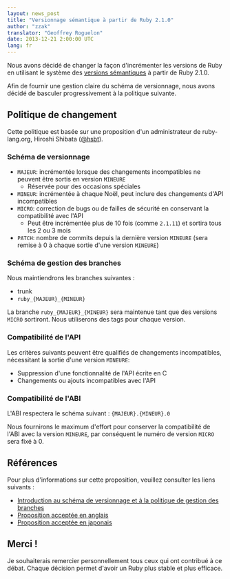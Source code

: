 ```yaml
---
layout: news_post
title: "Versionnage sémantique à partir de Ruby 2.1.0"
author: "zzak"
translator: "Geoffrey Roguelon"
date: 2013-12-21 2:00:00 UTC
lang: fr
---
```


Nous avons décidé de changer la façon d'incrémenter les versions de Ruby en
utilisant le système des [versions sémantiques](http://semver.org/) à partir de
Ruby 2.1.0.

Afin de fournir une gestion claire du schéma de versionnage, nous avons décidé
de basculer progressivement à la politique suivante.

## Politique de changement

Cette politique est basée sur une proposition d'un administrateur de ruby-lang.org,
Hiroshi Shibata ([@hsbt](https://twitter.com/hsbt)).

### Schéma de versionnage

* `MAJEUR`: incrémentée lorsque des changements incompatibles ne peuvent être sortis en version `MINEURE`
  * Réservée pour des occasions spéciales
* `MINEUR`: incrémentée à chaque Noël, peut inclure des changements d'API incompatibles
* `MICRO`: correction de bugs ou de failles de sécurité en conservant la compatibilité avec l'API
  * Peut être incrémentée plus de 10 fois (comme `2.1.11`) et sortira tous les 2 ou 3 mois
* `PATCH`: nombre de commits depuis la dernière version `MINEURE` (sera remise à 0 à chaque sortie d'une version `MINEURE`)

### Schéma de gestion des branches

Nous maintiendrons les branches suivantes :

* trunk
* `ruby_{MAJEUR}_{MINEUR}`

La branche `ruby_{MAJEUR}_{MINEUR}` sera maintenue tant que des versions `MICRO`
sortiront.
Nous utiliserons des tags pour chaque version.

### Compatibilité de l'API

Les critères suivants peuvent être qualifiés de changements incompatibles,
nécessitant la sortie d'une version `MINEURE`:

* Suppression d'une fonctionnalité de l'API écrite en C
* Changements ou ajouts incompatibles avec l'API

### Compatibilité de l'ABI

L'ABI respectera le schéma suivant : `{MAJEUR}.{MINEUR}.0`

Nous fournirons le maximum d'effort pour conserver la compatibilité de l'ABI avec
la version `MINEURE`, par conséquent le numéro de version `MICRO` sera fixé à 0.

## Références

Pour plus d'informations sur cette proposition, veuillez consulter les liens
suivants :

* [Introduction au schéma de versionnage et à la politique de gestion des branches](http://bugs.ruby-lang.org/issues/8835)
* [Proposition acceptée en anglais](https://gist.github.com/sorah/7803201)
* [Proposition acceptée en japonais](https://gist.github.com/hsbt/7719305)

## Merci !

Je souhaiterais remercier personnellement tous ceux qui ont contribué à ce débat.
Chaque décision permet d'avoir un Ruby plus stable et plus efficace.

